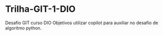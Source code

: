 # Trilha-GIT-1-DIO
Desafio GIT curso DIO
Objetivos utilizar copilot para auxiliar no desafio de algoritmo python.
